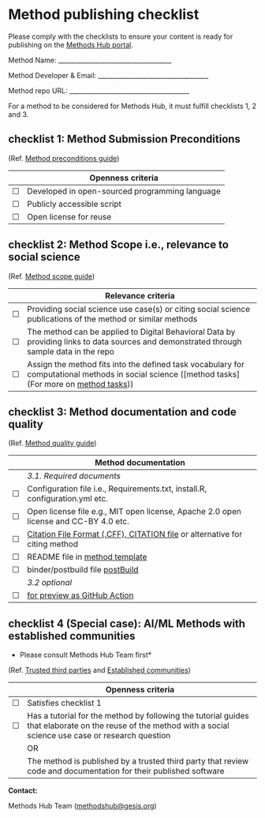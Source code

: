# Method publishing checklist

Please comply with the checklists to ensure your content is ready for publishing on the [Methods Hub portal](https://methodshub.gesis.org/).

Method Name: ____________________________________

Method Developer & Email: ___________________________________

Method repo URL: ______________________________________

For a method to be considered for Methods Hub, it must fulfill checklists 1, 2 and 3.

## checklist 1: Method Submission Preconditions 
(Ref. [Method preconditions guide](https://github.com/GESIS-Methods-Hub/guidelines-for-methods/blob/main/method-submission-guidelines.md#3-method-preconditions))

|   | Openness criteria|
|---|------------------|
| ☐ | Developed in open-sourced programming language |
| ☐ | Publicly accessible script |
| ☐ | Open license for reuse | 

## checklist 2:	Method Scope i.e., relevance to social science 
(Ref. [Method scope guide](https://github.com/GESIS-Methods-Hub/guidelines-for-methods/blob/main/method-submission-guidelines.md#4-scoping-criteria))

|   | Relevance criteria|
|---|-------------------|
| ☐ | Providing social science use case(s) or citing social science publications of the method or similar methods |
| ☐ | The method can be applied to Digital Behavioral Data by providing links to data sources and demonstrated through sample data in the repo |
| ☐ | Assign the method fits into the defined task vocabulary for computational methods in social science ([method tasks](For more on [method tasks](https://github.com/GESIS-Methods-Hub/guidelines-for-methods/blob/main/methods-tasks.md)))|

## checklist 3:	Method documentation and code quality 
(Ref. [Method quality guide](https://github.com/GESIS-Methods-Hub/guidelines-for-methods/blob/main/method-submission-guidelines.md#5-method-quality-guidelines))

|   | Method documentation|
|---|---------------------|
|   | *3.1. Required documents* |
| ☐ | Configuration file i.e., Requirements.txt, install.R, configuration.yml etc. |
| ☐ | Open license file e.g., MIT open license, Apache 2.0 open license and CC-BY 4.0 etc. |
| ☐ | [Citation File Format (.CFF), CITATION file](https://citation-file-format.github.io/) or alternative for citing method |
| ☐ | README file in [method template](https://github.com/GESIS-Methods-Hub/guidelines-for-methods/blob/main/method-README-template.md) |
| ☐ | binder/postbuild file [postBuild](https://methodshub.gesis.org/snippet/postBuild) |
|  | *3.2 optional* |
| ☐ | [for preview as GitHub Action](https://github.com/GESIS-Methods-Hub/preview?tab=readme-ov-file#usage) |

## checklist 4 (Special case): AI/ML Methods with established communities 

* Please consult Methods Hub Team first*
  
(Ref. [Trusted third parties](https://github.com/GESIS-Methods-Hub/guidelines-for-methods/blob/main/method-submission-guidelines.md#12trusted-third-party-review-bodies) and [Established communities](https://github.com/GESIS-Methods-Hub/guidelines-for-methods/blob/main/method-submission-guidelines.md#13alternative-for-established-methods))
  
|   | Openness criteria|
|---|------------------|
| ☐ | Satisfies checklist 1 |
| ☐ | Has a tutorial for the method by following the tutorial guides that elaborate on the reuse of the method with a social science use case or research question |
|   | OR |
|   | The method is published by a trusted third party that review code and documentation for their published software |


**Contact:** 

Methods Hub Team (<a href="mailto:methodshub@gesis.org">methodshub@gesis.org</a>)

